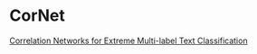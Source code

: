 # CorNet
[Correlation Networks for Extreme Multi-label Text Classification](https://dl.acm.org/doi/pdf/10.1145/3394486.3403151)

